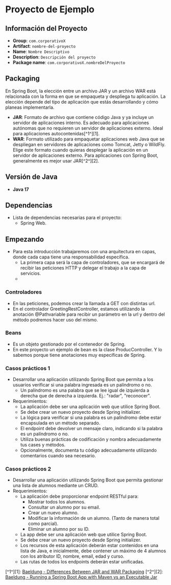 # Proyecto de Ejemplo

## Información del Proyecto
- **Group**: `com.corporativoX`
- **Artifact**: `nombre-del-proyecto`
- **Name**: `Nombre Descriptivo`
- **Description**: `Descripción del proyecto`
- **Package name**: `com.corporativoX.nombreDelProyecto`

## Packaging
En Spring Boot, la elección entre un archivo JAR y un archivo WAR está relacionada con la forma en que se empaqueta y despliega tu aplicación. La elección depende del tipo de aplicación que estás desarrollando y cómo planeas implementarla.

- **JAR**: Formato de archivo que contiene código Java y ya incluye un servidor de aplicaciones interno. Es adecuado para aplicaciones autónomas que no requieren un servidor de aplicaciones externo. Ideal para aplicaciones autocontenidas[^1^][1].
- **WAR**: Formato utilizado para empaquetar aplicaciones web Java que se despliegan en servidores de aplicaciones como Tomcat, Jetty o WildFly. Elige este formato cuando quieras desplegar la aplicación en un servidor de aplicaciones externo. Para aplicaciones con Spring Boot, generalmente es mejor usar JAR[^2^][2].

## Versión de Java
- **Java 17**

## Dependencias
- Lista de dependencias necesarias para el proyecto:
  - Spring Web.

## Empezando
- Para esta introducción trabajaremos con una arquitectura en capas, donde cada capa tiene una responsabilidad específica.
  - La primera capa será la capa de controladores, que se encargará de recibir las peticiones HTTP y delegar el trabajo a la capa de servicios.
  - 
### Controladores
- En las peticiones, podemos crear la llamada a GET con distintas url.
- En el controlador GreetingRestController, estamos utilizando la anotación @Pathvariable para recibir un parámetro en la url y dentro del método podremos hacer uso del mismo.
### Beans
- Es un objeto gestionado por el contenedor de Spring.
- En este proyecto un ejemplo de bean es la clase ProducController. Y lo sabemos porque tiene anotaciones muy específicas de Spring.
### Casos prácticos 1
- Desarrollar una aplicación utilizando Spring Boot que permita a los usuarios verificar si una palabra ingresada es un palíndromo o no.
  - Un palíndromo es una palabra que se lee igual de izquierda a derecha que de derecha a izquierda. Ej.: "radar", "reconocer".
- Requerimientos:
  - La aplicación debe ser una aplicación web que utilice Spring Boot.
  - Se debe crear un nuevo proyecto desde Spring initializer.
  - La lógica para verificar si una palabra es un palíndromo debe estar encapsulada en un método separado.
  - El endpoint debe devolver un mensaje claro, indicando si la palabra es un palíndromo o no.
  - Utiliza buenas prácticas de codificación y nombra adecuadamente tus cases y métodos.
  - Opcionalmente, documenta tu código adecuadamente utilizando comentarios cuando sea necesario.
### Casos prácticos 2
- Desarrollar una aplicación utilizando Spring Boot que permita gestionar una lista de alumnos mediante un CRUD.
- Requerimientos:
  - La aplicación debe proporcionar endpoint RESTful para:
    - Mostrar todos los alumnos.
    - Consultar un alumno por su email.
    - Crear un nuevo alumno.
    - Modificar la información de un alumno. (Tanto de manera total como parcial).
    - Eliminar un alumno por su ID.
  - La app debe ser una aplicación web que utilice Spring Boot.
  - Se debe crear un nuevo proyecto desde Spring initializer.
  - Los recursos de esta aplicación deberán estar contenidos en una lista de Java, e inicialmente, debe contener un máximo de 4 alumnos con los atributor ID, nombre, email, edad y curso.
  - Las rutas de todos los endpoints deberán estar unificadas.

[^1^][1]: [Baeldung - Differences Between JAR and WAR Packaging](https://www.baeldung.com/java-jar-war-packaging)
[^2^][2]: [Baeldung - Running a Spring Boot App with Maven vs an Executable Jar](https://www.baeldung.com/spring-boot-run-maven-vs-executable-jar)
